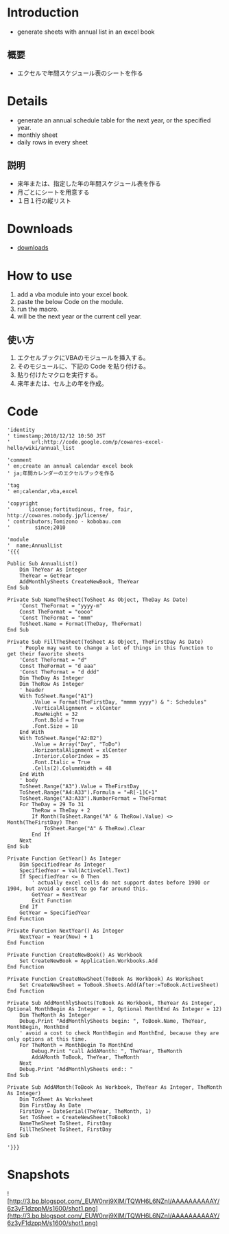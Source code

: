 # Introduction #

  * generate sheets with annual list in an excel book

## 概要 ##
  * エクセルで年間スケジュール表のシートを作る

# Details #

  * generate an annual schedule table for the next year, or the specified year.
  * monthly sheet
  * daily rows in every sheet

## 説明 ##
  * 来年または、指定した年の年間スケジュール表を作る
  * 月ごとにシートを用意する
  * １日１行の縦リスト

# Downloads #

  * [downloads](http://code.google.com/p/cowares-excel-hello/downloads/list?can=2&q=annual_list)

# How to use #

  1. add a vba module into your excel book.
  1. paste the below Code on the module.
  1. run the macro.
  1. will be the next year or the current cell year.

## 使い方 ##
  1. エクセルブックにVBAのモジュールを挿入する。
  1. そのモジュールに、下記の Code を貼り付ける。
  1. 貼り付けたマクロを実行する。
  1. 来年または、セル上の年を作成。

# Code #

```
'identity
' timestamp;2010/12/12 10:50 JST
'       url;http://code.google.com/p/cowares-excel-hello/wiki/annual_list

'comment
' en;create an annual calendar excel book
' ja;年間カレンダーのエクセルブックを作る

'tag
' en;calendar,vba,excel

'copyright
'      license;fortitudinous, free, fair, http://cowares.nobody.jp/license/
' contributors;Tomizono - kobobau.com
'        since;2010

'module
'  name;AnnualList
'{{{

Public Sub AnnualList()
    Dim TheYear As Integer
    TheYear = GetYear
    AddMonthlySheets CreateNewBook, TheYear
End Sub

Private Sub NameTheSheet(ToSheet As Object, TheDay As Date)
    'Const TheFormat = "yyyy-m"
    Const TheFormat = "oooo"
    'Const TheFormat = "mmm"
    ToSheet.Name = Format(TheDay, TheFormat)
End Sub

Private Sub FillTheSheet(ToSheet As Object, TheFirstDay As Date)
    ' People may want to change a lot of things in this function to get their favorite sheets
    'Const TheFormat = "d"
    Const TheFormat = "d aaa"
    'Const TheFormat = "d ddd"
    Dim TheDay As Integer
    Dim TheRow As Integer
    ' header
    With ToSheet.Range("A1")
        .Value = Format(TheFirstDay, "mmmm yyyy") & ": Schedules"
        .VerticalAlignment = xlCenter
        .RowHeight = 32
        .Font.Bold = True
        .Font.Size = 18
    End With
    With ToSheet.Range("A2:B2")
        .Value = Array("Day", "ToDo")
        .HorizontalAlignment = xlCenter
        .Interior.ColorIndex = 35
        .Font.Italic = True
        .Cells(2).ColumnWidth = 48
    End With
    ' body
    ToSheet.Range("A3").Value = TheFirstDay
    ToSheet.Range("A4:A33").Formula = "=R[-1]C+1"
    ToSheet.Range("A3:A33").NumberFormat = TheFormat
    For TheDay = 29 To 31
        TheRow = TheDay + 2
        If Month(ToSheet.Range("A" & TheRow).Value) <> Month(TheFirstDay) Then
            ToSheet.Range("A" & TheRow).Clear
        End If
    Next
End Sub

Private Function GetYear() As Integer
    Dim SpecifiedYear As Integer
    SpecifiedYear = Val(ActiveCell.Text)
    If SpecifiedYear <= 0 Then
        ' actually excel cells do not support dates before 1900 or 1904, but avoid a const to go far around this.
        GetYear = NextYear
        Exit Function
    End If
    GetYear = SpecifiedYear
End Function

Private Function NextYear() As Integer
    NextYear = Year(Now) + 1
End Function

Private Function CreateNewBook() As Workbook
    Set CreateNewBook = Application.Workbooks.Add
End Function

Private Function CreateNewSheet(ToBook As Workbook) As Worksheet
    Set CreateNewSheet = ToBook.Sheets.Add(After:=ToBook.ActiveSheet)
End Function

Private Sub AddMonthlySheets(ToBook As Workbook, TheYear As Integer, Optional MonthBegin As Integer = 1, Optional MonthEnd As Integer = 12)
    Dim TheMonth As Integer
    Debug.Print "AddMonthlySheets begin: ", ToBook.Name, TheYear, MonthBegin, MonthEnd
    ' avoid a cost to check MonthBegin and MonthEnd, because they are only options at this time.
    For TheMonth = MonthBegin To MonthEnd
        Debug.Print "call AddAMonth: ", TheYear, TheMonth
        AddAMonth ToBook, TheYear, TheMonth
    Next
    Debug.Print "AddMonthlySheets end:: "
End Sub

Private Sub AddAMonth(ToBook As Workbook, TheYear As Integer, TheMonth As Integer)
    Dim ToSheet As Worksheet
    Dim FirstDay As Date
    FirstDay = DateSerial(TheYear, TheMonth, 1)
    Set ToSheet = CreateNewSheet(ToBook)
    NameTheSheet ToSheet, FirstDay
    FillTheSheet ToSheet, FirstDay
End Sub

'}}}
```

# Snapshots #

![http://3.bp.blogspot.com/_EUW0nrj9XlM/TQWH6L6NZnI/AAAAAAAAAAY/6z3yF1dzppM/s1600/shot1.png](http://3.bp.blogspot.com/_EUW0nrj9XlM/TQWH6L6NZnI/AAAAAAAAAAY/6z3yF1dzppM/s1600/shot1.png)